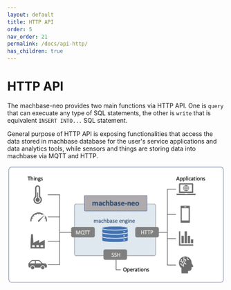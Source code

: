 ```yaml
---
layout: default
title: HTTP API
order: 5
nav_order: 21
permalink: /docs/api-http/
has_children: true
---
```


# HTTP API

The machbase-neo provides two main functions via HTTP API.
One is `query` that can execuate any type of SQL statements, the other is `write` that is equivalent `INSERT INTO...` SQL statement.

General purpose of HTTP API is exposing functionalities that access the data stored in machbase database for the user's service applications and data analytics tools,
while sensors and things are storing data into machbase via MQTT and HTTP.

![mqtt_http](/assets/img/mqtt_http.jpg)

